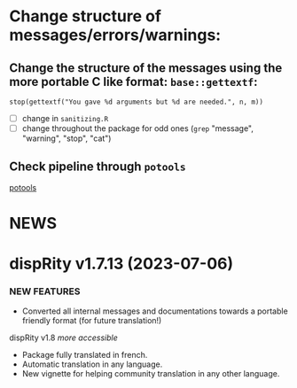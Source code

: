 # Change structure of messages/errors/warnings:
 
## Change the structure of the messages using the more portable C like format: `base::gettextf`:

```
stop(gettextf("You gave %d arguments but %d are needed.", n, m))
```

 - [ ] change in `sanitizing.R`
 - [ ] change throughout the package for odd ones (`grep` "message", "warning", "stop", "cat")

## Check pipeline through `potools`

[potools](https://cran.r-project.org/web//packages//potools/potools.pdf)






# NEWS

dispRity v1.7.13 (2023-07-06)
=========================

### NEW FEATURES

 * Converted all internal messages and documentations towards a portable friendly format (for future translation!)

dispRity v1.8 *more accessible*

 * Package fully translated in french.
 * Automatic translation in any language.
 * New vignette for helping community translation in any other language.


